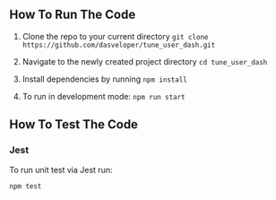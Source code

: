 ## How To Run The Code

1) Clone the repo to your current directory
`git clone https://github.com/dasveloper/tune_user_dash.git` 

2) Navigate to the newly created project directory
`cd tune_user_dash`

3) Install dependencies by running
`npm install`

4) To run in development mode:
`npm run start`


## How To Test The Code

### Jest

To run unit test via Jest run:

`npm test`


